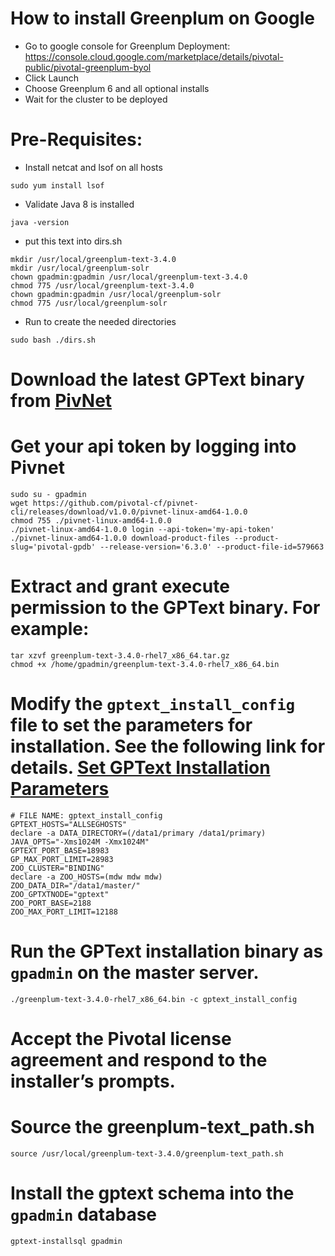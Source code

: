 # How to install Greenplum on Google
- Go to google console for Greenplum Deployment: https://console.cloud.google.com/marketplace/details/pivotal-public/pivotal-greenplum-byol
- Click Launch
- Choose Greenplum 6 and all optional installs
- Wait for the cluster to be deployed

# Pre-Requisites:
- Install netcat and lsof on all hosts
```
sudo yum install lsof
```
- Validate Java 8 is installed
```
java -version
```
- put this text into dirs.sh 
```
mkdir /usr/local/greenplum-text-3.4.0
mkdir /usr/local/greenplum-solr
chown gpadmin:gpadmin /usr/local/greenplum-text-3.4.0
chmod 775 /usr/local/greenplum-text-3.4.0
chown gpadmin:gpadmin /usr/local/greenplum-solr
chmod 775 /usr/local/greenplum-solr
````
- Run to create the needed directories
```
sudo bash ./dirs.sh
```

# Download the latest GPText binary from [PivNet](https://network.pivotal.io/)
# Get your api token by logging into Pivnet
```
sudo su - gpadmin
wget https://github.com/pivotal-cf/pivnet-cli/releases/download/v1.0.0/pivnet-linux-amd64-1.0.0
chmod 755 ./pivnet-linux-amd64-1.0.0
./pivnet-linux-amd64-1.0.0 login --api-token='my-api-token' 
./pivnet-linux-amd64-1.0.0 download-product-files --product-slug='pivotal-gpdb' --release-version='6.3.0' --product-file-id=579663
```

# Extract and grant execute permission to the GPText binary. For example:
```
tar xzvf greenplum-text-3.4.0-rhel7_x86_64.tar.gz
chmod +x /home/gpadmin/greenplum-text-3.4.0-rhel7_x86_64.bin
```

# Modify the `gptext_install_config` file to set the parameters for installation. See the following link for details. [Set GPText Installation Parameters](http://gptext.docs.pivotal.io/340/topics/installing.html#topic1__edit_config)

```
# FILE NAME: gptext_install_config
GPTEXT_HOSTS="ALLSEGHOSTS"
declare -a DATA_DIRECTORY=(/data1/primary /data1/primary)
JAVA_OPTS="-Xms1024M -Xmx1024M"
GPTEXT_PORT_BASE=18983
GP_MAX_PORT_LIMIT=28983
ZOO_CLUSTER="BINDING"
declare -a ZOO_HOSTS=(mdw mdw mdw)
ZOO_DATA_DIR="/data1/master/"
ZOO_GPTXTNODE="gptext"
ZOO_PORT_BASE=2188
ZOO_MAX_PORT_LIMIT=12188
```

# Run the GPText installation binary as `gpadmin` on the master server.
```
./greenplum-text-3.4.0-rhel7_x86_64.bin -c gptext_install_config
```

# Accept the Pivotal license agreement and respond to the installer’s prompts.

# Source the greenplum-text_path.sh
```
source /usr/local/greenplum-text-3.4.0/greenplum-text_path.sh
```

# Install the gptext schema into the `gpadmin` database
```
gptext-installsql gpadmin
```
